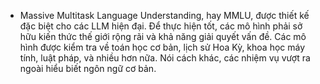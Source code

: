 - Massive Multitask Language Understanding, hay MMLU, được thiết kế đặc biệt cho các LLM hiện đại. Để thực hiện tốt, các mô hình phải sở hữu kiến thức thế giới rộng rãi và khả năng giải quyết vấn đề. Các mô hình được kiểm tra về toán học cơ bản, lịch sử Hoa Kỳ, khoa học máy tính, luật pháp, và nhiều hơn nữa. Nói cách khác, các nhiệm vụ vượt ra ngoài hiểu biết ngôn ngữ cơ bản.